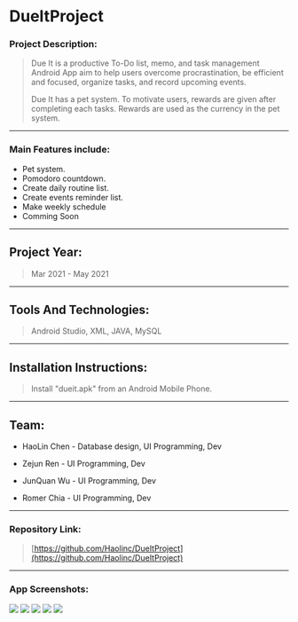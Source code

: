 # DueItProject

### Project Description:

> Due It is a productive To-Do list, memo, and task management Android App aim to help users overcome procrastination, be efficient and focused, organize tasks, and record upcoming events.  
> 
> Due It has a pet system. To motivate users, rewards are given after completing each tasks. Rewards are used as the currency in the pet system.  
  
---

### Main Features include:

*   Pet system.
*   Pomodoro countdown.
*   Create daily routine list.
*   Create events reminder list.
*   Make weekly schedule
*   Comming Soon

---

## Project Year:   
> Mar 2021 - May 2021
> 
---

## Tools And Technologies:  
> Android Studio, XML, JAVA, MySQL

---
## Installation Instructions:   
> Install "dueit.apk" from an Android Mobile Phone.

---

## Team:

- HaoLin Chen - Database design, UI Programming, Dev

- Zejun Ren - UI Programming, Dev

- JunQuan Wu - UI Programming, Dev

- Romer Chia - UI Programming, Dev

---
### Repository Link:   
> [https://github.com/Haolinc/DueItProject](https://github.com/Haolinc/DueItProject)

---
### App Screenshots:    
![](images/dueIt_pet.jpg) ![](images/dueIt_countdown.jpg) ![](images/dueIt_memo.jpg) ![](images/dueIt_schedule.jpg) ![](images/dueIt_reward.jpg)